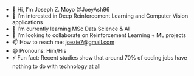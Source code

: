 - 👋 Hi, I’m Joseph Z. Moyo @JoeyAsh96
- 👀 I’m interested in Deep Reinforcement Learning and Computer Vision applications
- 🌱 I’m currently learning MSc Data Science & AI
- 💞️ I’m looking to collaborate on Reinforcement Learning + ML projects  
- 📫 How to reach me: joezie7@gmail.com
- 😄 Pronouns: Him/His
- ⚡ Fun fact: Recent studies show that around 70% of coding jobs have nothing to do with technology at all

<!---
JoeyAsh96/JoeyAsh96 is a ✨ special ✨ repository because its `README.md` (this file) appears on your GitHub profile.
You can click the Preview link to take a look at your changes.
--->

